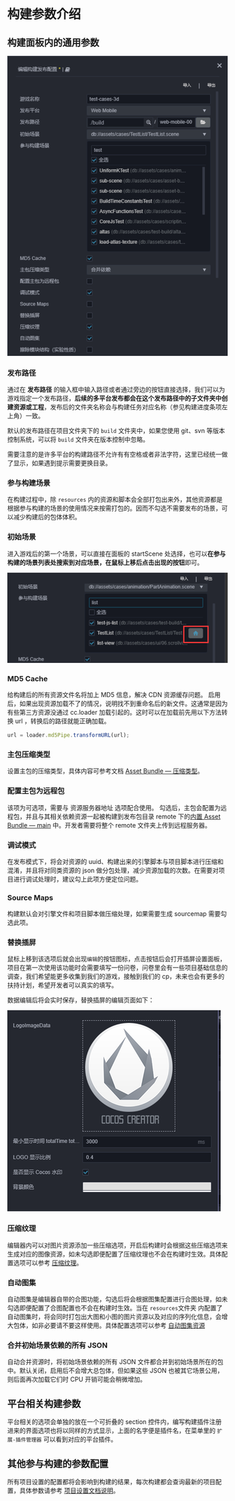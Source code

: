 # 构建参数介绍

## 构建面板内的通用参数

![](./build-options/options.png)

### 发布路径

通过在 **发布路径** 的输入框中输入路径或者通过旁边的按钮直接选择，我们可以为游戏指定一个发布路径，**后续的多平台发布都会在这个发布路径中的子文件夹中创建资源或工程**，发布后的文件夹名称会与构建任务对应名称（参见构建进度条项左上角）一致。

默认的发布路径在项目文件夹下的 `build` 文件夹中，如果您使用 git、svn 等版本控制系统，可以将 `build` 文件夹在版本控制中忽略。

需要注意的是许多平台的构建路径不允许有有空格或者非法字符，这里已经统一做了显示，如果遇到提示需要更换目录。

### 参与构建场景

在构建过程中，除 `resources` 内的资源和脚本会全部打包出来外，其他资源都是根据参与构建的场景的使用情况来按需打包的。因而不勾选不需要发布的场景，可以减少构建后的包体体积。

### 初始场景

进入游戏后的第一个场景，可以直接在面板的 startScene 处选择，也可以**在参与构建的场景列表处搜索到对应场景，在鼠标上移后点击出现的按钮**即可。

![](./build-options/start_scene.png)

### MD5 Cache

给构建后的所有资源文件名将加上 MD5 信息，解决 CDN 资源缓存问题。
启用后，如果出现资源加载不了的情况，说明找不到重命名后的新文件。这通常是因为有些第三方资源没通过 cc.loader 加载引起的。这时可以在加载前先用以下方法转换 url ，转换后的路径就能正确加载。

```js
url = loader.md5Pipe.transformURL(url);
```

### 主包压缩类型

设置主包的压缩类型，具体内容可参考文档 [Asset Bundle — 压缩类型](../../asset/bundle.md##压缩类型)。

### 配置主包为远程包

该项为可选项，需要与 资源服务器地址 选项配合使用。
勾选后，主包会配置为远程包，并且与其相关依赖资源一起被构建到发布包目录 remote 下的[内置 Asset Bundle — main](../../asset/bundle.md##内置-Asset-Bundle) 中。开发者需要将整个 remote 文件夹上传到远程服务器。

### 调试模式

在发布模式下，将会对资源的 uuid、构建出来的引擎脚本与项目脚本进行压缩和混淆，并且将对同类资源的 json 做分包处理，减少资源加载的次数。在需要对项目进行调试处理时，建议勾上此项方便定位问题。

### Source Maps

构建默认会对引擎文件和项目脚本做压缩处理，如果需要生成 sourcemap 需要勾选此项。

### 替换插屏

鼠标上移到该选项后就会出现`编辑`的按钮图标，点击按钮后会打开插屏设置面板，项目在第一次使用该功能时会需要填写一份问卷，问卷里会有一些项目基础信息的调查，我们希望能更多收集到我们的游戏，接触到我们的 cp，未来也会有更多的扶持计划，希望开发者可以真实的填写。

数据编辑后将会实时保存，替换插屏的编辑页面如下：

![替换插屏](build-options/splash-setting.png)

### 压缩纹理

编辑器内可以对图片资源添加一些压缩选项，开启后构建时会根据这些压缩选项来生成对应的图像资源，如未勾选即便配置了压缩纹理也不会在构建时生效。具体配置选项可以参考 [压缩纹理](../../asset/compress-texture.md)。

### 自动图集

自动图集是编辑器自带的合图功能，勾选后将会根据图集配置进行合图处理，如未勾选即便配置了合图配置也不会在构建时生效。当在 `resources`文件夹 内配置了自动图集时，将会同时打包出大图和小图的图片资源以及对应的序列化信息，会增大包体，如非必要请不要这样使用。具体配置选项可以参考 [自动图集资源](../../asset/auto-atlas.md)

<!-- ### 内联所有 SpriteFrame
自动合并资源时，将所有 SpriteFrame 与被依赖的资源合并到同一个包中。建议网页平台开启，启用后会略微增大总包体，多消耗一点点网络流量，但是能显著减少网络请求数量。建议原生平台关闭，因为会增大热更新时的体积。 -->

### 合并初始场景依赖的所有 JSON

自动合并资源时，将初始场景依赖的所有 JSON 文件都合并到初始场景所在的包中。默认关闭，启用后不会增大总包体，但如果这些 JSON 也被其它场景公用，则后面再次加载它们时 CPU 开销可能会稍微增加。

## 平台相关构建参数

平台相关的选项会单独的放在一个可折叠的 section 控件内，编写构建插件注册进来的界面选项也将以同样的方式显示，上面的名字便是插件名，在菜单里的 `扩展-插件管理器` 可以看到对应的平台插件。

## 其他参与构建的参数配置

所有项目设置的配置都将会影响到构建的结果，每次构建都会查询最新的项目配置，具体参数请参考 [项目设置文档说明](../project/index.md)。
